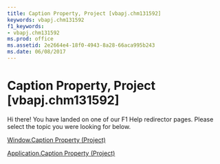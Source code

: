 ```yaml
---
title: Caption Property, Project [vbapj.chm131592]
keywords: vbapj.chm131592
f1_keywords:
- vbapj.chm131592
ms.prod: office
ms.assetid: 2e2664e4-18f0-4943-8a28-66aca995b243
ms.date: 06/08/2017
---
```



# Caption Property, Project [vbapj.chm131592]

Hi there! You have landed on one of our F1 Help redirector pages. Please select the topic you were looking for below.

[Window.Caption Property (Project)](http://msdn.microsoft.com/library/02308676-1d72-9ac8-0654-6e510039efd1%28Office.15%29.aspx)

[Application.Caption Property (Project)](http://msdn.microsoft.com/library/e43c55ea-d239-a6e5-42ce-35da5b47aa01%28Office.15%29.aspx)


